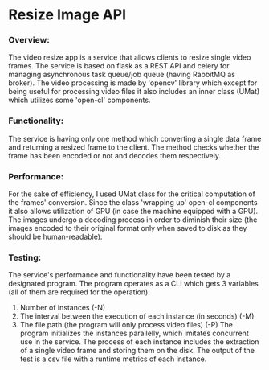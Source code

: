# Resize Image API

### Overview:
The video resize app is a service that allows clients to resize single video frames. The
service is based on flask as a REST API and celery for managing asynchronous task
queue/job queue (having RabbitMQ as broker). The video processing is made by 'opencv' library which except for being useful for processing video files it also includes an inner
class (UMat) which utilizes some 'open-cl' components.

### Functionality:
The service is having only one method which converting a single data frame and returning
a resized frame to the client. The method checks whether the frame has been encoded
or not and decodes them respectively.

### Performance:
For the sake of efficiency, I used UMat class for the critical computation of the frames'
conversion. Since the class 'wrapping up' open-cl components it also allows utilization of
GPU (in case the machine equipped with a GPU). The images undergo a decoding
process in order to diminish their size (the images encoded to their original format only
when saved to disk as they should be human-readable). 

### Testing:
The service's performance and functionality have been tested by a designated program.
The program operates as a CLI which gets 3 variables (all of them are required for the
operation):
1. Number of instances (-N)
2. The interval between the execution of each instance (in seconds) (-M)
3. The file path (the program will only process video files) (-P)
The program initializes the instances parallelly, which imitates concurrent use in the
service. The process of each instance includes the extraction of a single video frame and
storing them on the disk. The output of the test is a csv file with a runtime metrics of each
instance. 